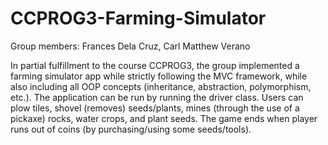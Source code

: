 # CCPROG3-Farming-Simulator
Group members: Frances Dela Cruz, Carl Matthew Verano

In partial fulfillment to the course CCPROG3, the group implemented a farming simulator app while strictly following the MVC framework, while also including all OOP concepts (inheritance, abstraction, polymorphism, etc.). The application can be run by running the driver class. Users can plow tiles, shovel (removes) seeds/plants, mines (through the use of a pickaxe) rocks, water crops, and plant seeds. The game ends when player runs out of coins (by purchasing/using some seeds/tools).
